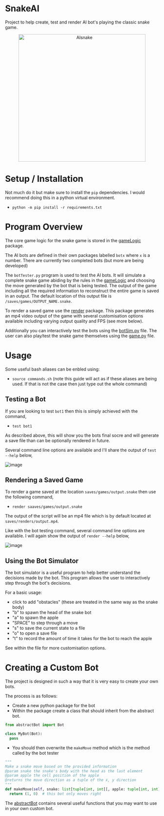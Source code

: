 # SnakeAI
Project to help create, test and render AI bot's playing the classic snake game.

<div align=center>
<img width="416" alt="AIsnake" src="https://github.com/user-attachments/assets/68da5f01-eb25-4132-9f3f-246da53f4d4f" />
</div>

# Setup / Installation
Not much do it but make sure to install the `pip` dependencies.
I would recommend doing this in a python virtual environment.
- `python -m pip install -r requirements.txt`

# Program Overview
The core game logic for the snake game is stored in the [gameLogic](gameLogic) package.

The AI bots are defined in their own packages labelled `botx` where `x` is a number.
There are currently two completed bots (but more are being developed)

The `botTester.py` program is used to test the AI bots. It will simulate a complete snake game abiding by the rules in the [gameLogic](gameLogic) and choosing the move generated by the bot that is being tested. The output of the game including all the required information to reconstruct the entire game is saved in an output. The default location of this output file is `/saves/games/OUTPUT_NAME.snake`.

To render a saved game use the [render](render) package. This package generates an mp4 video output of the game with several customisation options available including varying output quality and FPS (see more below).

Additionally you can interactively test the bots using the [botSim.py](botSim.py) file. The user can also play/test the snake game themselves using the [game.py](game.py) file.

# Usage
Some useful bash aliases can be enbled using:
- `source commands.sh`
(note this guide will act as if these aliases are being used. If that is not the case then just type out the whole command)


## Testing a Bot
If you are looking to test `bot1` then this is simply achieved with the command,
- `test bot1`

As described above, this will show you the bots final socre and will generate a save file than can be optionally rendered in future.

Several command line options are available and I'll share the output of `test --help` below,

![image](https://github.com/user-attachments/assets/1235165c-7e6d-4e56-a676-9a0dde83cdce)

## Rendering a Saved Game
To render a game saved at the location `saves/games/output.snake` then use the following command,
- `render saaves/games/output.snake`

The output of the script will be an mp4 file which is by default located at `saves/renders/output.mp4`.

Like with the bot testing command, several command line options are available. I will again show the output of `render --help` below,

![image](https://github.com/user-attachments/assets/6b1857f8-a43a-43df-be91-0f93971c99f6)

## Using the Bot Simulator
The bot simulator is a useful program to help better understand the decisions made by the bot. This program allows the user to interactively step through the bot's decisions.

For a basic usage:
- click to add "obstacles" (these are treated in the same way as the snake body)
- "b" to spawn the head of the snake bot
- "a" to spawn the apple
- "SPACE" to step through a move
- "s" to save the current state to a file
- "o" to open a save file
- "t" to record the amount of time it takes for the bot to reach the apple

See within the file for more customisation options.

# Creating a Custom Bot
The project is designed in such a way that it is very easy to create your own bots.

The process is as follows:
- Create a new python package for the bot
- Within the package create a class that should inherit from the abstract bot.
```python
from abstractBot import Bot

class MyBot(Bot):
  pass
```
- You should then overwrite the `makeMove` method which is the method called by the bot tester
```python
"""
Make a snake move based on the provided information
@param snake the snake's body with the head as the last element
@param apple the cell position of the apple
@returns the move direction as a tuple of the x, y direction
"""
def makeMove(self, snake: list[tuple[int, int[[, apple: tuple[int, int]) -> tuple[int, int]:
  return (1, 0)  # this bot only moves right
```

The [abstractBot](abstractBot.py) contains several useful functions that you may want to use in your own custom bot. 
